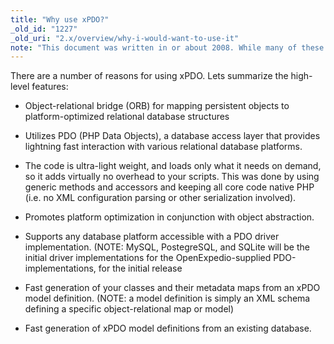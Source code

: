 ```yaml
---
title: "Why use xPDO?"
_old_id: "1227"
_old_uri: "2.x/overview/why-i-would-want-to-use-it"
note: "This document was written in or about 2008. While many of these benefits hold true, it could do with an update."
---
```


There are a number of reasons for using xPDO. Lets summarize the high-level features:

- Object-relational bridge (ORB) for mapping persistent objects to platform-optimized relational database structures

- Utilizes PDO (PHP Data Objects), a database access layer that provides lightning fast interaction with various relational database platforms.

- The code is ultra-light weight, and loads only what it needs on demand, so it adds virtually no overhead to your scripts. This was done by using generic methods and accessors and keeping all core code native PHP (i.e. no XML configuration parsing or other serialization involved).

- Promotes platform optimization in conjunction with object abstraction.

- Supports any database platform accessible with a PDO driver implementation. (NOTE: MySQL, PostegreSQL, and SQLite will be the initial driver implementations for the OpenExpedio-supplied PDO-implementations, for the initial release

- Fast generation of your classes and their metadata maps from an xPDO model definition. (NOTE: a model definition is simply an XML schema defining a specific object-relational map or model)

- Fast generation of xPDO model definitions from an existing database.
